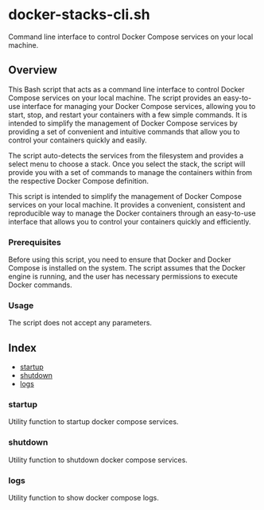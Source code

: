 # docker-stacks-cli.sh

Command line interface to control Docker Compose services on your local machine.

## Overview

This Bash script that acts as a command line interface to control Docker Compose services on
your local machine. The script provides an easy-to-use interface for managing your Docker
Compose services, allowing you to start, stop, and restart your containers with a few simple
commands. It is intended to simplify the management of Docker Compose services by providing a
set of convenient and intuitive commands that allow you to control your containers quickly and
easily.

The script auto-detects the services from the filesystem and provides a select menu to choose a
stack. Once you select the stack, the script will provide you with a set of commands to manage
the containers within from the respective Docker Compose definition.

This script is intended to simplify the management of Docker Compose services on your local
machine. It provides a convenient, consistent and reproducible way to manage the Docker
containers through an easy-to-use interface that allows you to control your containers quickly
and efficiently.

### Prerequisites
Before using this script, you need to ensure that Docker and Docker Compose is installed on the
system. The script assumes that the Docker engine is running, and the user has necessary
permissions to execute Docker commands.

### Usage
The script does not accept any parameters.

## Index

* [startup](#startup)
* [shutdown](#shutdown)
* [logs](#logs)

### startup

Utility function to startup docker compose services.

### shutdown

Utility function to shutdown docker compose services.

### logs

Utility function to show docker compose logs.
